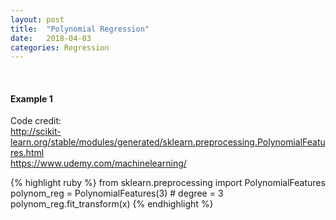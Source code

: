 ```yaml
---
layout: post
title:  "Polynomial Regression"
date:   2018-04-03
categories: Regression
---
```

<br />
<h4>Example 1</h4>
<p>Code credit:
<br />
<a href="http://scikit-learn.org/stable/modules/generated/sklearn.preprocessing.PolynomialFeatures.html">
http://scikit-learn.org/stable/modules/generated/sklearn.preprocessing.PolynomialFeatures.html
</a>
<br />
<a href="https://www.udemy.com/machinelearning/">
https://www.udemy.com/machinelearning/
</a>
</p>

{% highlight ruby %}
from sklearn.preprocessing import PolynomialFeatures
polynom_reg = PolynomialFeatures(3) # degree = 3
polynom_reg.fit_transform(x)
{% endhighlight %}
